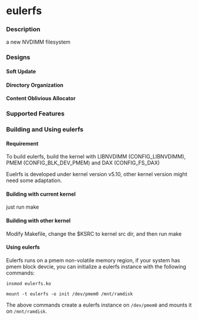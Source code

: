 # eulerfs

### Description
a new NVDIMM filesystem

### Designs

#### Soft Update

#### Directory Organization

#### Content Oblivious Allocator

### Supported Features

### Building and Using eulerfs

#### Requirement

To build eulerfs, build the kernel with LIBNVDIMM (CONFIG_LIBNVDIMM), PMEM (CONFIG_BLK_DEV_PMEM) and DAX (CONFIG_FS_DAX)

Euelrfs is developed under kernel version v5.10, other kernel version might need some adaptation.

#### Building with current kernel

just run make

#### Building with other kernel

Modify Makefile, change the $KSRC to kernel src dir, and then run make

#### Using eulerfs

Eulerfs runs on a pmem non-volatile memory region, if your system has pmem block devcie, you can initialize a eulerfs instance with the following commands:

`insmod eulerfs.ko`

`mount -t eulerfs -o init /dev/pmem0 /mnt/ramdisk`


The above commands create a eulerfs instance on `/dev/pmem0` and mounts it on `/mnt/ramdisk`.